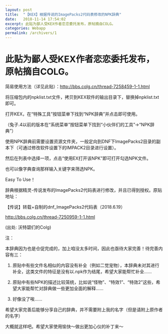 ```yaml
---
layout: post
title:  "【KEX】根据传说的ImagePacks2代码表修改的NPK辞典"
date:   2018-11-14 17:54:02
excerpt: 此贴为鄙人受KEX作者恋恋委托发布，原帖摘自COLG。
categories: Webapp
permalink: /archivers/1
---
```


<h1>此贴为鄙人受KEX作者恋恋委托发布，原帖摘自COLG。</h1>

简易使用方法（详见此贴）：http://bbs.colg.cn/thread-7258459-1-1.html

将压缩包内的npklist.txt文件，拷贝到KEX软件的输出目录下，替换掉npklist.txt即可。

打开KEX，在“特殊工具”按钮菜单下找到“NPK辞典”并点击即可使用。

（兔子.4以前的版本在“系统菜单”按钮菜单下找到“小伙伴们的工具”->“NPK辞典”）

使用NPK辞典前需要设置资源文件夹，一般定向到DNF下ImagePacks2目录的副本下（可通过修改软件设置下的IMPACK2目录进行设置）。

然后在列表中选择一项，点击“使用EX打开该NPK”即可打开勾选NPK文件。

也可以像字典查询那样输入关键字来筛选NPK。



Easy To Use！

辞典根据精灵-传说发布的ImagePacks2代码表进行修改，并且已得到授权。原贴地址：

【传说】转载+自制的dnf_ImagePacks2代码表（2018.6.19）

http://bbs.colg.cn/thread-7250959-1-1.html


(出处: 沃特碧们的Colg)


注：

本辞典因为也是仓促完成的，加上咱没太多时间，因此也亟待大家完善！待完善内容有三：

1. 原贴中有些文件名相似的内容没有补全（例如二觉宠物），本辞典未对其进行补全，这类文件的特征是没有以.npk作为结尾，希望大家能帮忙补全……

2. 原贴中有些NPK的描述比较笼统，比如说“怪物”、“特效1”、“特效2”这些，希望大家能帮忙对辞典做一些更加全面的解释……

3. 好像没了唉……

希望大家完善后能够分享自己的辞典，并不需要附上我的名字（但是请附上原作者的名字）


大概就这样吧。希望大家使用愉快～做出更加心仪的补丁来～

